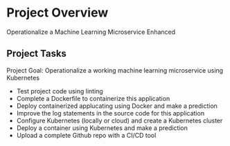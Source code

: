 # Project Overview

Operationalize a Machine Learning Microservice Enhanced

## Project Tasks
Project Goal: Operationalize a working machine learning microservice using Kubernetes

* Test project code using linting
* Complete a Dockerfile to containerize this application
* Deploy containerized applucating using Docker and make a prediction
* Improve the log statements in the source code for this application
* Configure Kubernetes (locally or cloud) and create a Kubernetes cluster
* Deploy a container using Kubernetes and make a prediction
* Upload a complete Github repo with a CI/CD tool